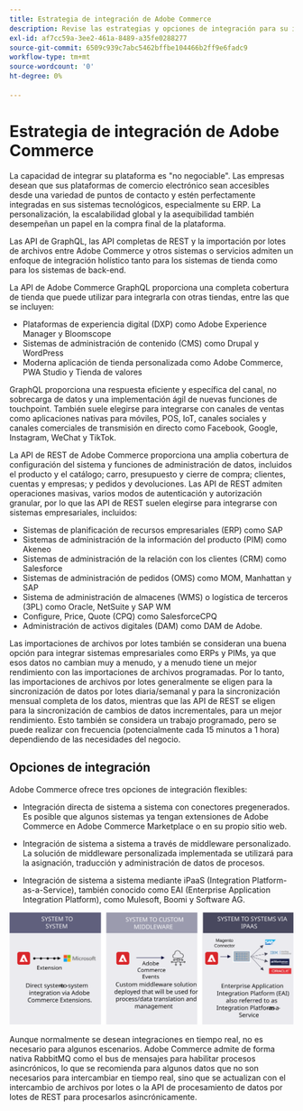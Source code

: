 ```yaml
---
title: Estrategia de integración de Adobe Commerce
description: Revise las estrategias y opciones de integración para su implementación de Adobe Commerce.
exl-id: af7cc59a-3ee2-461a-8489-a35fe0288277
source-git-commit: 6509c939c7abc5462bffbe104466b2ff9e6fadc9
workflow-type: tm+mt
source-wordcount: '0'
ht-degree: 0%

---
```


# Estrategia de integración de Adobe Commerce

La capacidad de integrar su plataforma es &quot;no negociable&quot;. Las empresas desean que sus plataformas de comercio electrónico sean accesibles desde una variedad de puntos de contacto y estén perfectamente integradas en sus sistemas tecnológicos, especialmente su ERP. La personalización, la escalabilidad global y la asequibilidad también desempeñan un papel en la compra final de la plataforma.

Las API de GraphQL, las API completas de REST y la importación por lotes de archivos entre Adobe Commerce y otros sistemas o servicios admiten un enfoque de integración holístico tanto para los sistemas de tienda como para los sistemas de back-end.

La API de Adobe Commerce GraphQL proporciona una completa cobertura de tienda que puede utilizar para integrarla con otras tiendas, entre las que se incluyen:

- Plataformas de experiencia digital (DXP) como Adobe Experience Manager y Bloomscope
- Sistemas de administración de contenido (CMS) como Drupal y WordPress
- Moderna aplicación de tienda personalizada como Adobe Commerce, PWA Studio y Tienda de valores

GraphQL proporciona una respuesta eficiente y específica del canal, no sobrecarga de datos y una implementación ágil de nuevas funciones de touchpoint. También suele elegirse para integrarse con canales de ventas como aplicaciones nativas para móviles, POS, IoT, canales sociales y canales comerciales de transmisión en directo como Facebook, Google, Instagram, WeChat y TikTok.

La API de REST de Adobe Commerce proporciona una amplia cobertura de configuración del sistema y funciones de administración de datos, incluidos el producto y el catálogo; carro, presupuesto y cierre de compra; clientes, cuentas y empresas; y pedidos y devoluciones. Las API de REST admiten operaciones masivas, varios modos de autenticación y autorización granular, por lo que las API de REST suelen elegirse para integrarse con sistemas empresariales, incluidos:

- Sistemas de planificación de recursos empresariales (ERP) como SAP
- Sistemas de administración de la información del producto (PIM) como Akeneo
- Sistemas de administración de la relación con los clientes (CRM) como Salesforce
- Sistemas de administración de pedidos (OMS) como MOM, Manhattan y SAP
- Sistema de administración de almacenes (WMS) o logística de terceros (3PL) como Oracle, NetSuite y SAP WM
- Configure, Price, Quote (CPQ) como SalesforceCPQ
- Administración de activos digitales (DAM) como DAM de Adobe.

Las importaciones de archivos por lotes también se consideran una buena opción para integrar sistemas empresariales como ERPs y PIMs, ya que esos datos no cambian muy a menudo, y a menudo tiene un mejor rendimiento con las importaciones de archivos programadas. Por lo tanto, las importaciones de archivos por lotes generalmente se eligen para la sincronización de datos por lotes diaria/semanal y para la sincronización mensual completa de los datos, mientras que las API de REST se eligen para la sincronización de cambios de datos incrementales, para un mejor rendimiento. Esto también se considera un trabajo programado, pero se puede realizar con frecuencia (potencialmente cada 15 minutos a 1 hora) dependiendo de las necesidades del negocio.

## Opciones de integración

Adobe Commerce ofrece tres opciones de integración flexibles:

- Integración directa de sistema a sistema con conectores pregenerados. Es posible que algunos sistemas ya tengan extensiones de Adobe Commerce en Adobe Commerce Marketplace o en su propio sitio web.

- Integración de sistema a sistema a través de middleware personalizado. La solución de middleware personalizada implementada se utilizará para la asignación, traducción y administración de datos de procesos.

- Integración de sistema a sistema mediante iPaaS (Integration Platform-as-a-Service), también conocido como EAI (Enterprise Application Integration Platform), como Mulesoft, Boomi y Software AG.

![Opciones de integración de Adobe Commerce](../../assets/playbooks/integration-options.svg)

Aunque normalmente se desean integraciones en tiempo real, no es necesario para algunos escenarios. Adobe Commerce admite de forma nativa RabbitMQ como el bus de mensajes para habilitar procesos asincrónicos, lo que se recomienda para algunos datos que no son necesarios para intercambiar en tiempo real, sino que se actualizan con el intercambio de archivos por lotes o la API de procesamiento de datos por lotes de REST para procesarlos asincrónicamente.
